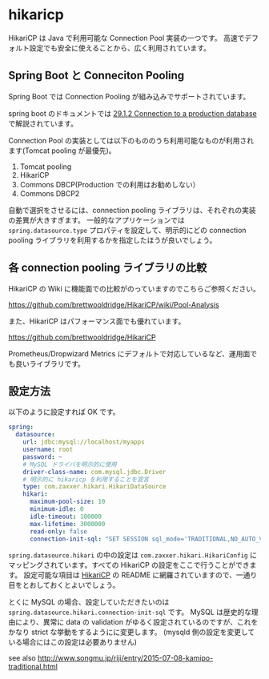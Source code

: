 # hikaricp

HikariCP は Java で利用可能な Connection Pool 実装の一つです。
高速でデフォルト設定でも安全に使えることから、広く利用されています。

## Spring Boot と Conneciton Pooling

Spring Boot では Connection Pooling が組み込みでサポートされています。

spring boot のドキュメントでは [29.1.2 Connection to a production database](http://docs.spring.io/spring-boot/docs/current/reference/html/boot-features-sql.html) で解説されています。

Connection Pool の実装としては以下のもののうち利用可能なものが利用されます(Tomcat pooling が最優先)。

 1. Tomcat pooling
 2. HikariCP
 3. Commons DBCP(Production での利用はお勧めしない）
 4. Commons DBCP2

自動で選択をさせるには、connection pooling ライブラリは、それぞれの実装の差異が大きすぎます。
一般的なアプリケーションでは `spring.datasource.type` プロパティを設定して、明示的にどの connection pooling ライブラリを利用するかを指定したほうが良いでしょう。

## 各 connection pooling ライブラリの比較

HikariCP の Wiki に機能面での比較がのっていますのでこちらご参照ください。

https://github.com/brettwooldridge/HikariCP/wiki/Pool-Analysis

また、HikariCP はパフォーマンス面でも優れています。

https://github.com/brettwooldridge/HikariCP

Prometheus/Dropwizard Metrics にデフォルトで対応しているなど、運用面でも良いライブラリです。

## 設定方法

以下のように設定すれば OK です。

```yml
spring:
  datasource:
    url: jdbc:mysql://localhost/myapps
    username: root
    password: ~
    # MySQL ドライバを明示的に使用
    driver-class-name: com.mysql.jdbc.Driver
    # 明示的に hikaricp を利用することを宣言
    type: com.zaxxer.hikari.HikariDataSource
    hikari:
      maximum-pool-size: 10
      minimum-idle: 0
      idle-timeout: 100000
      max-lifetime: 3000000
      read-only: false
      connection-init-sql: "SET SESSION sql_mode='TRADITIONAL,NO_AUTO_VALUE_ON_ZERO,ONLY_FULL_GROUP_BY'"
```

`spring.datasource.hikari` の中の設定は `com.zaxxer.hikari.HikariConfig` にマッピングされています。すべての HikariCP の設定をここで行うことができます。
設定可能な項目は [HikariCP](https://github.com/brettwooldridge/HikariCP) の README に網羅されていますので、一通り目をとおしておくとよいでしょう。

とくに MySQL の場合、設定していただきたいのは `spring.datasource.hikari.connection-init-sql` です。
MySQL は歴史的な理由により、異常に data の validation がゆるく設定されているのですが、これをかなり strict な挙動をするようにに変更します。
(mysqld 側の設定を変更している場合にはこの設定は必要ありません)

see also http://www.songmu.jp/riji/entry/2015-07-08-kamipo-traditional.html